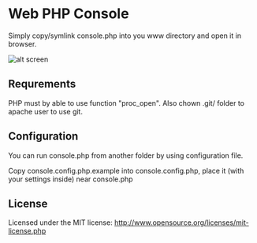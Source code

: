 Web PHP Console
================
Simply copy/symlink console.php into you www directory and open it in browser.

![alt screen](http://habrastorage.org/storage2/09d/b78/dff/09db78dff6aeaed69c88ec17191f369f.png)

Requrements
-----------
PHP must by able to use function "proc_open".
Also chown .git/ folder to apache user to use git.

Configuration
-------------
You can run console.php from another folder by using configuration file.

Copy console.config.php.example into console.config.php, place it (with your settings inside) near console.php

License
-------
Licensed under the MIT license: http://www.opensource.org/licenses/mit-license.php
